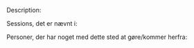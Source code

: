 Description:


Sessions, det er nævnt i:


Personer, der har noget med dette sted at gøre/kommer herfra:
